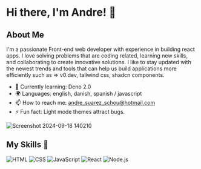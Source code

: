 # Hi there, I'm Andre! 👋

## About Me 

I'm a passionate Front-end web developer with experience in building react apps.
I love solving problems that are coding related, learning new skills, and collaborating to create innovative solutions.
I like to stay updated with the newest trends and tools that can help us build applications more efficiently such as => v0.dev, tailwind css, shadcn components.

- 🌱 Currently learning: Deno 2.0 
- 🌍 Languages: english, danish, spanish / javascript
- 📫 How to reach me: andre_suarez_schou@hotmail.com
- ⚡ Fun fact: Light mode themes attract bugs.

![Screenshot 2024-09-18 140210](https://github.com/user-attachments/assets/45cfa7c9-a968-4af6-abac-849472071a64)

## My Skills 🧠

![HTML](https://img.shields.io/badge/-HTML-E34F26?style=flat-square&logo=html5&logoColor=white)
![CSS](https://img.shields.io/badge/-CSS-1572B6?style=flat-square&logo=css3&logoColor=white)
![JavaScript](https://img.shields.io/badge/-JavaScript-F7DF1E?style=flat-square&logo=javascript&logoColor=black)
![React](https://img.shields.io/badge/-React-61DAFB?style=flat-square&logo=react&logoColor=black)
![Node.js](https://img.shields.io/badge/-Node.js-339933?style=flat-square&logo=node.js&logoColor=white)


